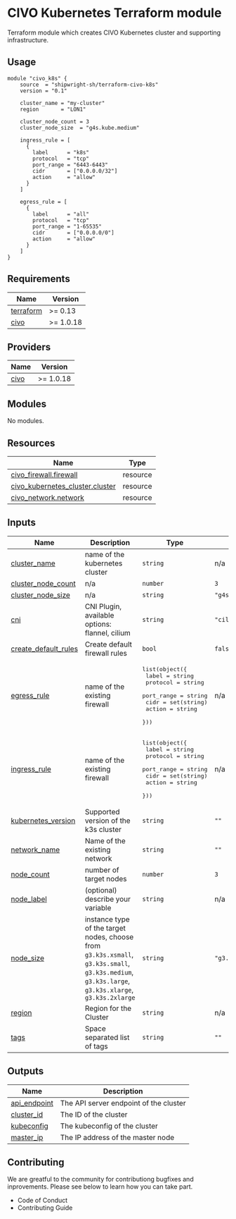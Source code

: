 # CIVO Kubernetes Terraform module

Terraform module which creates CIVO Kubernetes cluster and supporting infrastructure.

## Usage 

```
module "civo_k8s" {
    source  = "shipwright-sh/terraform-civo-k8s"
    version = "0.1"

    cluster_name = "my-cluster"
    region       = "LON1"
    
    cluster_node_count = 3
    cluster_node_size  = "g4s.kube.medium"

    ingress_rule = [
      {
        label      = "k8s"
        protocol   = "tcp"
        port_range = "6443-6443"
        cidr       = ["0.0.0.0/32"]
        action     = "allow"
      }
    ]

    egress_rule = [
      {
        label      = "all"
        protocol   = "tcp"
        port_range = "1-65535"
        cidr       = ["0.0.0.0/0"]
        action     = "allow"
      }
    ]
}
```

## Requirements

| Name | Version |
|------|---------|
| <a name="requirement_terraform"></a> [terraform](#requirement\_terraform) | >= 0.13 |
| <a name="requirement_civo"></a> [civo](#requirement\_civo) | >= 1.0.18 |

## Providers

| Name | Version |
|------|---------|
| <a name="provider_civo"></a> [civo](#provider\_civo) | >= 1.0.18 |

## Modules

No modules.

## Resources

| Name | Type |
|------|------|
| [civo_firewall.firewall](https://registry.terraform.io/providers/civo/civo/latest/docs/resources/firewall) | resource |
| [civo_kubernetes_cluster.cluster](https://registry.terraform.io/providers/civo/civo/latest/docs/resources/kubernetes_cluster) | resource |
| [civo_network.network](https://registry.terraform.io/providers/civo/civo/latest/docs/resources/network) | resource |

## Inputs

| Name | Description | Type | Default | Required |
|------|-------------|------|---------|:--------:|
| <a name="input_cluster_name"></a> [cluster\_name](#input\_cluster\_name) | name of the kubernetes cluster | `string` | n/a | yes |
| <a name="input_cluster_node_count"></a> [cluster\_node\_count](#input\_cluster\_node\_count) | n/a | `number` | `3` | no |
| <a name="input_cluster_node_size"></a> [cluster\_node\_size](#input\_cluster\_node\_size) | n/a | `string` | `"g4s.kube.medium"` | no |
| <a name="input_cni"></a> [cni](#input\_cni) | CNI Plugin, available options: flannel, cilium | `string` | `"cilium"` | no |
| <a name="input_create_default_rules"></a> [create\_default\_rules](#input\_create\_default\_rules) | Create default firewall rules | `bool` | `false` | no |
| <a name="input_egress_rule"></a> [egress\_rule](#input\_egress\_rule) | name of the existing firewall | <pre>list(object({<br>      label      = string<br>      protocol   = string<br>      port_range = string<br>      cidr       = set(string)<br>      action     = string<br>    }))</pre> | n/a | yes |
| <a name="input_ingress_rule"></a> [ingress\_rule](#input\_ingress\_rule) | name of the existing firewall | <pre>list(object({<br>      label      = string<br>      protocol   = string<br>      port_range = string<br>      cidr       = set(string)<br>      action     = string<br>    }))</pre> | n/a | yes |
| <a name="input_kubernetes_version"></a> [kubernetes\_version](#input\_kubernetes\_version) | Supported version of the k3s cluster | `string` | `""` | no |
| <a name="input_network_name"></a> [network\_name](#input\_network\_name) | Name of the existing network | `string` | `""` | no |
| <a name="input_node_count"></a> [node\_count](#input\_node\_count) | number of target nodes | `number` | `3` | no |
| <a name="input_node_label"></a> [node\_label](#input\_node\_label) | (optional) describe your variable | `string` | n/a | yes |
| <a name="input_node_size"></a> [node\_size](#input\_node\_size) | instance type of the target nodes, choose from `g3.k3s.xsmall`, `g3.k3s.small`, `g3.k3s.medium`, `g3.k3s.large`, `g3.k3s.xlarge`, `g3.k3s.2xlarge` | `string` | `"g3.k3s.medium"` | no |
| <a name="input_region"></a> [region](#input\_region) | Region for the Cluster | `string` | n/a | yes |
| <a name="input_tags"></a> [tags](#input\_tags) | Space separated list of tags | `string` | `""` | no |

## Outputs

| Name | Description |
|------|-------------|
| <a name="output_api_endpoint"></a> [api\_endpoint](#output\_api\_endpoint) | The API server endpoint of the cluster |
| <a name="output_cluster_id"></a> [cluster\_id](#output\_cluster\_id) | The ID of the cluster |
| <a name="output_kubeconfig"></a> [kubeconfig](#output\_kubeconfig) | The kubeconfig of the cluster |
| <a name="output_master_ip"></a> [master\_ip](#output\_master\_ip) | The IP address of the master node |

## Contributing

We are greatful to the community for contributiong bugfixes and inprovements. Please see below to learn how you can take part.
* Code of Conduct
* Contributing Guide